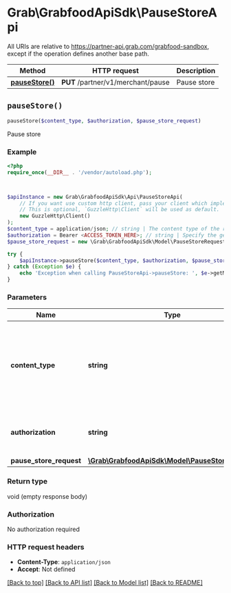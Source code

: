# Grab\GrabfoodApiSdk\PauseStoreApi

All URIs are relative to https://partner-api.grab.com/grabfood-sandbox, except if the operation defines another base path.

| Method | HTTP request | Description |
| ------------- | ------------- | ------------- |
| [**pauseStore()**](PauseStoreApi.md#pauseStore) | **PUT** /partner/v1/merchant/pause | Pause store |


## `pauseStore()`

```php
pauseStore($content_type, $authorization, $pause_store_request)
```

Pause store

### Example

```php
<?php
require_once(__DIR__ . '/vendor/autoload.php');



$apiInstance = new Grab\GrabfoodApiSdk\Api\PauseStoreApi(
    // If you want use custom http client, pass your client which implements `GuzzleHttp\ClientInterface`.
    // This is optional, `GuzzleHttp\Client` will be used as default.
    new GuzzleHttp\Client()
);
$content_type = application/json; // string | The content type of the request body. You must use `application/json` for this header as GrabFood API currently does not support other formats.
$authorization = Bearer <ACCESS_TOKEN_HERE>; // string | Specify the generated authorization token of the bearer type.
$pause_store_request = new \Grab\GrabfoodApiSdk\Model\PauseStoreRequest(); // \Grab\GrabfoodApiSdk\Model\PauseStoreRequest

try {
    $apiInstance->pauseStore($content_type, $authorization, $pause_store_request);
} catch (Exception $e) {
    echo 'Exception when calling PauseStoreApi->pauseStore: ', $e->getMessage(), PHP_EOL;
}
```

### Parameters

| Name | Type | Description  | Notes |
| ------------- | ------------- | ------------- | ------------- |
| **content_type** | **string**| The content type of the request body. You must use &#x60;application/json&#x60; for this header as GrabFood API currently does not support other formats. | |
| **authorization** | **string**| Specify the generated authorization token of the bearer type. | |
| **pause_store_request** | [**\Grab\GrabfoodApiSdk\Model\PauseStoreRequest**](../Model/PauseStoreRequest.md)|  | |

### Return type

void (empty response body)

### Authorization

No authorization required

### HTTP request headers

- **Content-Type**: `application/json`
- **Accept**: Not defined

[[Back to top]](#) [[Back to API list]](../../README.md#endpoints)
[[Back to Model list]](../../README.md#models)
[[Back to README]](../../README.md)
